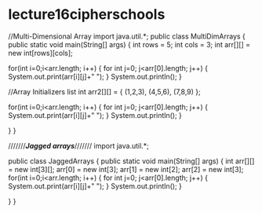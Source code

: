 # lecture16cipherschools


//Multi-Dimensional Array
import java.util.*;
public class MultiDimArrays
{
public static void main(String[] args)
{
int rows = 5; 
int cols = 3;
int arr[][] = new int[rows][cols];

for(int i=0;i<arr.length; i++)
{
for int j=0; j<arr[0].length; j++)
{
System.out.print(arr[i][j]+" ");
}
System.out.println();
}

//Array Initializers list
int arr2[][] = {
(1,2,3), 
(4,5,6),
(7,8,9)
};

for(int i=0;i<arr.length; i++)
{
for int j=0; j<arr[0].length; j++)
{
System.out.print(arr[i][j]+" ");
}
System.out.println();
}

}
}

///////***Jagged arrays***///////
import java.util.*;

public class JaggedArrays
{
public static void main(String[] args)
{
int arr[][] = new int[3][];
arr[0] = new int[3];
arr[1] = new int[2];
arr[2] = new int[3];
for(int i=0;i<arr.length; i++)
{
for int j=0; j<arr[0].length; j++)
{
System.out.print(arr[i][j]+" ");
}
System.out.println();
}

}
}
